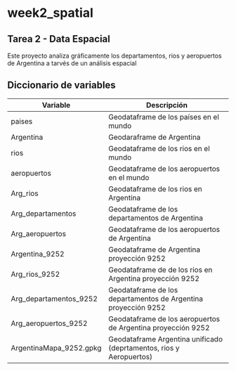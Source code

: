 # week2_spatial

## Tarea 2 - Data Espacial

Este proyecto analiza gráficamente los departamentos, rios y aeropuertos de Argentina a tarvés de un análisis espacial

## Diccionario de variables
| Variable              | Descripción                                                       |
|-----------------------|-------------------------------------------------------------------|
|paises                 |Geodataframe de los países en el mundo                             |
|Argentina              |Geodaraframe de Argentina                                          |
|rios                   |Geodataframe de los rios en el mundo                               |
|aeropuertos            |Geodataframe de los aeropuertos en el mundo                        |
|Arg_rios               |Geodataframe de los rios en Argentina                              |
|Arg_departamentos      |Geodataframe de los departamentos de Argentina                     |
|Arg_aeropuertos        |Geodataframe de los aeropuertos de Argentina                       |
|Argentina_9252         |Geodataframe de Argentina proyección 9252                          |
|Arg_rios_9252          |Geodataframe de de los rios en Argentina proyección 9252           |
|Arg_departamentos_9252 |Geodataframe de los departamentos de Argentina proyección 9252     |
|Arg_aeropuertos_9252   |Geodataframe de los aeropuertos de Argentina proyección 9252       |
|ArgentinaMapa_9252.gpkg|Geodataframe Argentina unificado (deprtamentos, rios y Aeropuertos)| 

